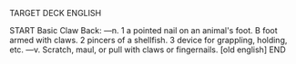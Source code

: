 TARGET DECK
ENGLISH

START
Basic
Claw
Back: —n. 1 a pointed nail on an animal's foot. B foot armed with claws. 2 pincers of a shellfish. 3 device for grappling, holding, etc. —v. Scratch, maul, or pull with claws or fingernails. [old english]
END
